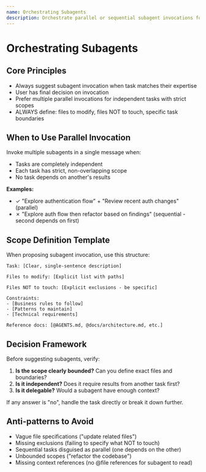 ```yaml
---
name: Orchestrating Subagents
description: Orchestrate parallel or sequential subagent invocations for complex tasks. Use when delegating work to multiple agents, defining task boundaries, or managing independent parallel workstreams.
---
```


# Orchestrating Subagents

## Core Principles

- Always suggest subagent invocation when task matches their expertise
- User has final decision on invocation
- Prefer multiple parallel invocations for independent tasks with strict scopes
- ALWAYS define: files to modify, files NOT to touch, specific task boundaries

## When to Use Parallel Invocation

Invoke multiple subagents in a single message when:

- Tasks are completely independent
- Each task has strict, non-overlapping scope
- No task depends on another's results

**Examples:**

- ✓ "Explore authentication flow" + "Review recent auth changes" (parallel)
- ✗ "Explore auth flow then refactor based on findings" (sequential - second depends on first)

## Scope Definition Template

When proposing subagent invocation, use this structure:

```
Task: [Clear, single-sentence description]

Files to modify: [Explicit list with paths]

Files NOT to touch: [Explicit exclusions - be specific]

Constraints: 
- [Business rules to follow]
- [Patterns to maintain]
- [Technical requirements]

Reference docs: [@AGENTS.md, @docs/architecture.md, etc.]
```

## Decision Framework

Before suggesting subagents, verify:

1. **Is the scope clearly bounded?** Can you define exact files and boundaries?
2. **Is it independent?** Does it require results from another task first?
3. **Is it delegable?** Would a subagent have enough context?

If any answer is "no", handle the task directly or break it down further.

## Anti-patterns to Avoid

- Vague file specifications ("update related files")
- Missing exclusions (failing to specify what NOT to touch)
- Sequential tasks disguised as parallel (one depends on the other)
- Unbounded scopes ("refactor the codebase")
- Missing context references (no @file references for subagent to read)
